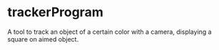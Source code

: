 # trackerProgram
A tool to track an object of a certain color with a camera, displaying a square on aimed object.

